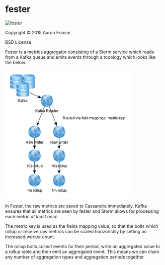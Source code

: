 # fester

![fester](http://i.imgur.com/7mCWBTV.jpg)

Copyright © 2015 Aaron France

BSD License

Fester is a metrics aggregator consisting of a Storm service which
reads from a Kafka queue and emits events through a topology which
looks like the below:

![dataflow](/resources/dataflow.png)

In Fester, the raw metrics are saved to Cassandra immediately. Kafka
ensures that all metrics are seen by fester and Storm allows for
processing each metric *at least once*.

The metric key is used as the fields mapping value, so that the bolts
which rollup or receive raw metrics can be scaled horizontally by
setting an increased worker count.

The rollup bolts collect events for their period, write an aggregated
value to a rollup table and then emit an aggregated event. This means
we can chain any number of aggregation types and aggregation periods
together.
